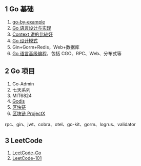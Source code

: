 ## 1 Go 基础

1. [go-by-example](https://gobyexample-cn.github.io/)
2. [Go 语言设计与实现](https://draveness.me/golang/#fn:1)
3. [Context 讲的比较好](https://www.practical-go-lessons.com/)
4. [Go 设计模式](https://lailin.xyz/post/go-design-pattern.html)
5. Gin+Gorm+Redis，Web+数据库
6. [Go 语言高级编程](https://chai2010.cn/advanced-go-programming-book/)，包括 CGO、RPC、Web、分布式等
## 2 Go 项目

1. Go-Admin
2. 七天系列
3. MIT6824
4. [Godis](https://github.com/HDT3213/godis)
5. [区块链](https://github.com/Jeiwan/blockchain_go)
6. [区块链 ProjectX](https://github.com/anthdm/projectx)

rpc、gin、jwt、cobra、otel、go-kit、gorm、logrus、validator
## 3 LeetCode

1. [LeetCode-Go](https://books.halfrost.com/leetcode/)
2. [LeetCode-101](https://github.com/changgyhub/leetcode_101)
